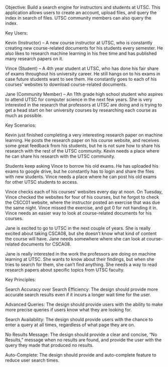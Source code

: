 Objective: Build a search engine for instructors and students at UTSC. This application allows users to create an account, upload files, and query the index in search of files. UTSC community members can also query the index.

Key Users: 

Kevin (Instructor) – A new course instructor at UTSC, who is constantly creating new course-related documents for his students every semester. He also likes to research machine learning in his free time and has published many research papers on it.

Vince (Student) – A 4th year student at UTSC, who has done his fair share of exams throughout his university career. He still hangs on to his exams in case future students want to see them. He constantly goes to each of his courses’ websites to download course-related documents.

Jane (Community Member) – An 11th grade high school student who aspires to attend UTSC for computer science in the next few years. She is very interested in the research that professors at UTSC are doing and is trying to get a head start on her university courses by researching each course as much as possible.

Key Scenarios: 

Kevin just finished completing a very interesting research paper on machine learning. He posts the research paper on his course website, and receives some great feedback from his students, but he is not sure how to share his research with the rest of the UTSC community. Kevin needs a place where he can share his research with the UTSC community.

Students keep asking Vince to borrow his old exams. He has uploaded his exams to google drive, but he constantly has to login and share the files with new students. Vince needs a place where he can post his old exams for other UTSC students to access.

Vince checks each of his courses’ websites every day at noon. On Tuesday, Vince checked the websites for four of his courses, but he forgot to check the CSCC01 website, where the instructor posted an exercise that was due the same night. Vince missed the exercise, and got 0 for not handing it in. Vince needs an easier way to look at course-related documents for his courses.

Jane is excited to go to UTSC in the next couple of years. She is really excited about taking CSCA08, but she doesn’t know what kind of content the course will have. Jane needs somewhere where she can look at course-related documents for CSCA08.

Jane is really interested in the work the professors are doing on machine learning at UTSC. She wants to know about their findings, but when she tries to search for them, she can’t find anything. She needs a way to read research papers about specific topics from UTSC faculty.

Key Principles:

Search Accuracy over Search Efficiency: The design should provide more accurate search results even if it incurs a longer wait time for the user.

Advanced Queries: The design should provide users with the ability to make more precise queries if users know what they are looking for.

Search Availability: The design should provide users with the chance to enter a query at all times, regardless of what page they are on.

No Results Message: The design should provide a clear and concise, “No Results,” message when no results are found, and provide the user with the query they made that produced no results.

Auto-Complete: The design should provide and auto-complete feature to reduce user search times.
